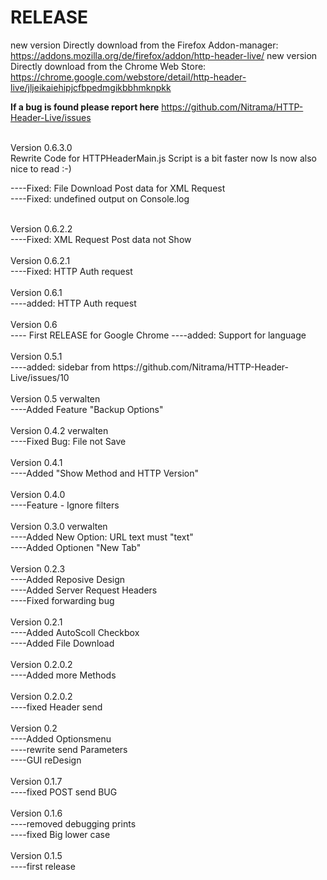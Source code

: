 # RELEASE
new version Directly download from the Firefox Addon-manager: https://addons.mozilla.org/de/firefox/addon/http-header-live/
new version Directly download from the Chrome Web Store: https://chrome.google.com/webstore/detail/http-header-live/jljeikaiehipjcfbpedmgikbbhmknpkk
<br />

<b>If a bug is found please report here</b>
https://github.com/Nitrama/HTTP-Header-Live/issues

<br />
Version 0.6.3.0<br />
Rewrite Code for HTTPHeaderMain.js
Script is a bit faster now
Is now also nice to read :-)

----Fixed: File Download Post data for XML Request<br />
----Fixed: undefined output on Console.log

<br />
Version 0.6.2.2<br />
----Fixed: XML Request Post data not Show<br />
<br />
Version 0.6.2.1<br />
----Fixed: HTTP Auth request<br />
<br />
Version 0.6.1<br />
----added: HTTP Auth request<br />
<br />
Version 0.6<br />
---- First RELEASE for Google Chrome
----added: Support for language<br />
<br />
Version 0.5.1<br />
----added: sidebar from https://github.com/Nitrama/HTTP-Header-Live/issues/10<br />
<br />
Version 0.5 verwalten<br />
----Added Feature "Backup Options"<br />
<br />
Version 0.4.2 verwalten<br />
----Fixed Bug: File not Save<br />
<br />
Version 0.4.1<br />
----Added "Show Method and HTTP Version"<br />
<br />
Version 0.4.0<br />
----Feature - Ignore filters<br />
<br />
Version 0.3.0 verwalten<br />
----Added New Option: URL text must "text"<br />
----Added Optionen "New Tab"<br />
<br />
Version 0.2.3<br />
----Added Reposive Design<br />
----Added Server Request Headers<br />
----Fixed forwarding bug<br />
<br />
Version 0.2.1<br />
----Added AutoScoll Checkbox<br />
----Added File Download<br />
<br />
Version 0.2.0.2<br />
----Added more Methods<br />
<br />
Version 0.2.0.2<br />
----fixed Header send<br />
<br />
Version 0.2<br />
----Added Optionsmenu<br />
----rewrite send Parameters<br />
----GUI reDesign<br />
<br />
Version 0.1.7<br />
----fixed POST send BUG<br />
<br />
Version 0.1.6<br />
----removed debugging prints<br />
----fixed Big lower case<br />
<br />
Version 0.1.5<br />
----first release<br />


